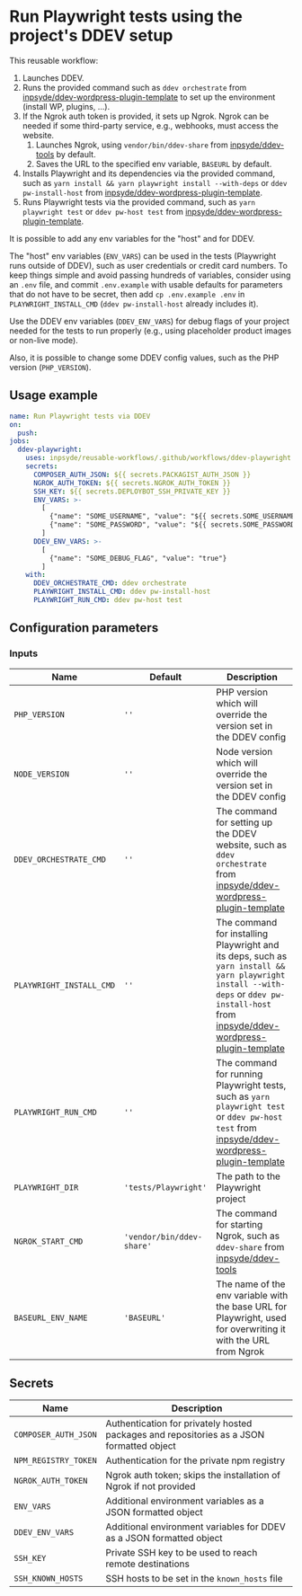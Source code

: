 # Run Playwright tests using the project's DDEV setup

This reusable workflow:

1. Launches DDEV.
2. Runs the provided command such as `ddev orchestrate`
   from [inpsyde/ddev-wordpress-plugin-template](https://github.com/inpsyde/ddev-wordpress-plugin-template)
   to set up the environment (install WP, plugins, ...).
3. If the Ngrok auth token is provided, it sets up Ngrok. Ngrok can be needed if some third-party
   service, e.g., webhooks, must access the website.
    1. Launches Ngrok, using `vendor/bin/ddev-share`
       from [inpsyde/ddev-tools](https://github.com/inpsyde/ddev-tools) by default.
    2. Saves the URL to the specified env variable, `BASEURL` by default.
4. Installs Playwright and its dependencies via the provided command, such as
   `yarn install && yarn playwright install --with-deps` or `ddev pw-install-host`
   from [inpsyde/ddev-wordpress-plugin-template](https://github.com/inpsyde/ddev-wordpress-plugin-template).
5. Runs Playwright tests via the provided command, such as `yarn playwright test` or
   `ddev pw-host test`
   from [inpsyde/ddev-wordpress-plugin-template](https://github.com/inpsyde/ddev-wordpress-plugin-template).

It is possible to add any env variables for the "host" and for DDEV.

The "host" env variables (`ENV_VARS`) can be used in the tests (Playwright runs outside of DDEV),
such as user credentials or credit card numbers. To keep things simple and avoid passing hundreds of
variables, consider using an `.env` file, and commit `.env.example` with usable defaults for
parameters that do not have to be secret, then add `cp .env.example .env` in
`PLAYWRIGHT_INSTALL_CMD` (`ddev pw-install-host` already includes it).

Use the DDEV env variables (`DDEV_ENV_VARS`) for debug flags of your project needed for the tests to
run properly (e.g., using placeholder product images or non-live mode).

Also, it is possible to change some DDEV config values, such as the PHP version (`PHP_VERSION`).

## Usage example

```yml
name: Run Playwright tests via DDEV
on:
  push:
jobs:
  ddev-playwright:
    uses: inpsyde/reusable-workflows/.github/workflows/ddev-playwright.yml@main
    secrets:
      COMPOSER_AUTH_JSON: ${{ secrets.PACKAGIST_AUTH_JSON }}
      NGROK_AUTH_TOKEN: ${{ secrets.NGROK_AUTH_TOKEN }}
      SSH_KEY: ${{ secrets.DEPLOYBOT_SSH_PRIVATE_KEY }}
      ENV_VARS: >-
        [
          {"name": "SOME_USERNAME", "value": "${{ secrets.SOME_USERNAME }}"},
          {"name": "SOME_PASSWORD", "value": "${{ secrets.SOME_PASSWORD }}"}
        ]
      DDEV_ENV_VARS: >-
        [
          {"name": "SOME_DEBUG_FLAG", "value": "true"}
        ]
    with:
      DDEV_ORCHESTRATE_CMD: ddev orchestrate
      PLAYWRIGHT_INSTALL_CMD: ddev pw-install-host
      PLAYWRIGHT_RUN_CMD: ddev pw-host test
```

## Configuration parameters

### Inputs

| Name                     | Default                   | Description                                                                                                                                                                                                                                          |
|--------------------------|---------------------------|------------------------------------------------------------------------------------------------------------------------------------------------------------------------------------------------------------------------------------------------------|
| `PHP_VERSION`            | `''`                      | PHP version which will override the version set in the DDEV config                                                                                                                                                                                   |
| `NODE_VERSION`           | `''`                      | Node version which will override the version set in the DDEV config                                                                                                                                                                                  |
| `DDEV_ORCHESTRATE_CMD`   | `''`                      | The command for setting up the DDEV website, such as `ddev orchestrate` from [inpsyde/ddev-wordpress-plugin-template](https://github.com/inpsyde/ddev-wordpress-plugin-template)                                                                     |
| `PLAYWRIGHT_INSTALL_CMD` | `''`                      | The command for installing Playwright and its deps, such as `yarn install && yarn playwright install --with-deps` or `ddev pw-install-host` from [inpsyde/ddev-wordpress-plugin-template](https://github.com/inpsyde/ddev-wordpress-plugin-template) |
| `PLAYWRIGHT_RUN_CMD`     | `''`                      | The command for running Playwright tests, such as `yarn playwright test` or `ddev pw-host test` from [inpsyde/ddev-wordpress-plugin-template](https://github.com/inpsyde/ddev-wordpress-plugin-template)                                             |
| `PLAYWRIGHT_DIR`         | `'tests/Playwright'`      | The path to the Playwright project                                                                                                                                                                                                                   | 
| `NGROK_START_CMD`        | `'vendor/bin/ddev-share'` | The command for starting Ngrok, such as `ddev-share` from [inpsyde/ddev-tools](https://github.com/inpsyde/ddev-tools)                                                                                                                                |
| `BASEURL_ENV_NAME`       | `'BASEURL'`               | The name of the env variable with the base URL for Playwright, used for overwriting it with the URL from Ngrok                                                                                                                                       |

## Secrets

| Name                 | Description                                                                              |
|----------------------|------------------------------------------------------------------------------------------|
| `COMPOSER_AUTH_JSON` | Authentication for privately hosted packages and repositories as a JSON formatted object |
| `NPM_REGISTRY_TOKEN` | Authentication for the private npm registry                                              |
| `NGROK_AUTH_TOKEN`   | Ngrok auth token; skips the installation of Ngrok if not provided                        |
| `ENV_VARS`           | Additional environment variables as a JSON formatted object                              |
| `DDEV_ENV_VARS`      | Additional environment variables for DDEV as a JSON formatted object                     |
| `SSH_KEY`            | Private SSH key to be used to reach remote destinations                                  |
| `SSH_KNOWN_HOSTS`    | SSH hosts to be set in the `known_hosts` file                                            |
